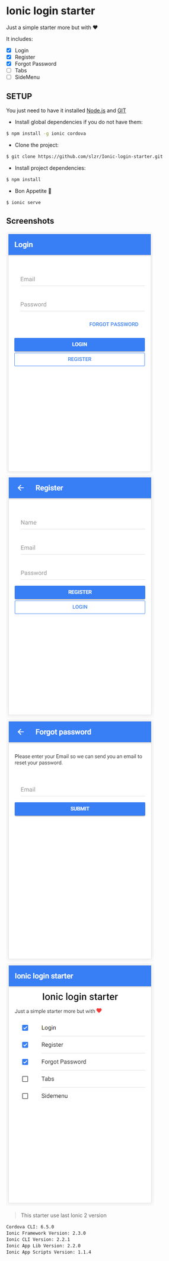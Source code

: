 # Ionic login starter

Just a simple starter more but with :heart:

It includes:
- [x] Login
- [x] Register
- [x] Forgot Password
- [ ] Tabs
- [ ] SideMenu

## SETUP 

You just need to have it installed [Node.js](https://nodejs.org/) and [GIT](https://git-scm.com/)

- Install global dependencies if you do not have them:
```sh
$ npm install -g ionic cordova
```

- Clone the project:
```sh
$ git clone https://github.com/slzr/Ionic-login-starter.git 
```

- Install project dependencies:
```sh
$ npm install 
```

- Bon Appetite :pizza:
```sh
$ ionic serve
```

## Screenshots
![Login page](/screenshots/login.png?raw=true "Login page")
![Register page](/screenshots/register.png?raw=true "Register page")
![Forgot Password page](/screenshots/forgot-pass.png?raw=true "Forgot Password page")
![Home page](/screenshots/home.png?raw=true "Home page")


> This starter use last Ionic 2 version
```sh
Cordova CLI: 6.5.0
Ionic Framework Version: 2.3.0
Ionic CLI Version: 2.2.1
Ionic App Lib Version: 2.2.0
Ionic App Scripts Version: 1.1.4
```

